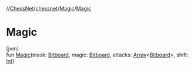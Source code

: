 //[ChessNet](../../../index.md)/[chessnet](../index.md)/[Magic](index.md)/[Magic](-magic.md)

# Magic

[jvm]\
fun [Magic](-magic.md)(mask: [Bitboard](../index.md#610777926%2FClasslikes%2F-1216412040), magic: [Bitboard](../index.md#610777926%2FClasslikes%2F-1216412040), attacks: [Array](https://kotlinlang.org/api/latest/jvm/stdlib/kotlin/-array/index.html)&lt;[Bitboard](../index.md#610777926%2FClasslikes%2F-1216412040)&gt;, shift: [Int](https://kotlinlang.org/api/latest/jvm/stdlib/kotlin/-int/index.html))
